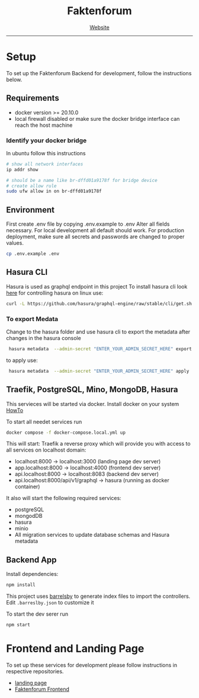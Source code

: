 <div align="center">
  <h1>Faktenforum</h1>
  <div align="center">
    <a href="https://www.faktenforum.org">Website</a>
  </div>
  <hr />
</div>

# Setup

To set up the Faktenforum Backend for development, follow the instructions below.

## Requirements

- docker version >= 20.10.0
- local firewall disabled or make sure the docker bridge interface can reach the host machine

### Identify your docker bridge

In ubuntu follow this instructions

```bash
# show all network interfaces
ip addr show

# should be a name like br-dffd01a9178f for bridge device
# create allow rule
sudo ufw allow in on br-dffd01a9178f

```

## Environment

First create .env file by copying .env.example to .env
Alter all fields necessary. For local development
all default should work. For production deployment, make sure
all secrets and passwords are changed to proper values.

```bash
cp .env.example .env
```

## Hasura CLI

Hasura is used as graphql endpoint in this project
To install hasura cli look [here](https://hasura.io/docs/latest/hasura-cli/install-hasura-cli/) for controlling hasura on linux use:

```bash
curl -L https://github.com/hasura/graphql-engine/raw/stable/cli/get.sh | bash
```

### To export Medata

Change to the hasura folder and use hasura cli to export the metadata after
changes in the hasura console

```bash
 hasura metadata  --admin-secret "ENTER_YOUR_ADMIN_SECRET_HERE" export
```

to apply use:

```bash
 hasura metadata  --admin-secret "ENTER_YOUR_ADMIN_SECRET_HERE" apply
```

## Traefik, PostgreSQL, Mino, MongoDB, Hasura

This servieces will be started via docker.
Install docker on your system [HowTo](https://docs.docker.com/engine/install/)

To start all needet services run

```bash
docker compose -f docker-compose.local.yml up
```

This will start:
Traefik a reverse proxy which will provide you
with access to all services on localhost domain:

- localhost:8000 -> localhost:3000 (landing page dev server)
- app.localhost:8000 -> localhost:4000 (frontend dev server)
- api.localhost:8000 -> localhost:8083 (backend dev server)
- api.localhost:8000/api/v1/graphql -> hasura (running as docker container)

It also will start the following required services:

- postgreSQL
- mongodDB
- hasura
- minio
- All migration services to update database schemas and Hasura metadata

## Backend App

Install dependencies:

```bash
npm install
```

This project uses [barrelsby](https://www.npmjs.com/package/barrelsby) to generate index files to import the controllers.
Edit `.barreslby.json` to customize it

To start the dev serer run

```bash
npm start

```

# Frontend and Landing Page

To set up these services for development
please follow instructions in respective repositories.

- [landing page](https://github.com/faktenforum/faktenforum-landing)
- [Faktenforum Frontend](https://github.com/faktenforum/faktenforum-frontend)
